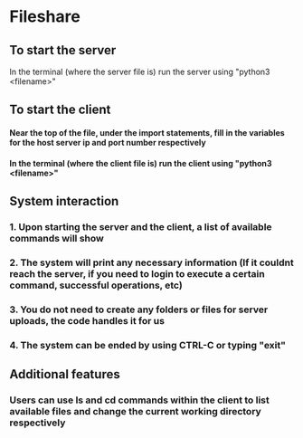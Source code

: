 # Fileshare

## To start the server
In the terminal (where the server file is) run the server using "python3 \<filename>"


## To start the client
#### Near the top of the file, under the import statements, fill in the variables for the host server ip and port number respectively
#### In the terminal (where the client file is) run the client using "python3 \<filename>"


## System interaction
### 1. Upon starting the server and the client, a list of available commands will show
### 2. The system will print any necessary information (If it couldnt reach the server, if you need to login to execute a certain command, successful operations, etc)
### 3. You do not need to create any folders or files for server uploads, the code handles it for us 
### 4. The system can be ended by using CTRL-C or typing "exit"

## Additional features
### Users can use ls and cd commands within the client to list available files and change the current working directory respectively
